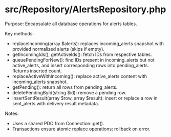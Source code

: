 # src/Repository/AlertsRepository.php

Purpose: Encapsulate all database operations for alerts tables.

Key methods:
- replaceIncoming(array $alerts): replaces incoming_alerts snapshot with provided normalized alerts (skips if empty).
- getIncomingIds(), getActiveIds(): fetch IDs from respective tables.
- queuePendingForNew(): find IDs present in incoming_alerts but not active_alerts, and insert corresponding rows into pending_alerts. Returns inserted count.
- replaceActiveWithIncoming(): replace active_alerts content with incoming_alerts snapshot.
- getPending(): return all rows from pending_alerts.
- deletePendingById(string $id): remove a pending row.
- insertSentResult(array $row, array $result): insert or replace a row in sent_alerts with delivery result metadata.

Notes:
- Uses a shared PDO from Connection::get().
- Transactions ensure atomic replace operations; rollback on error.
